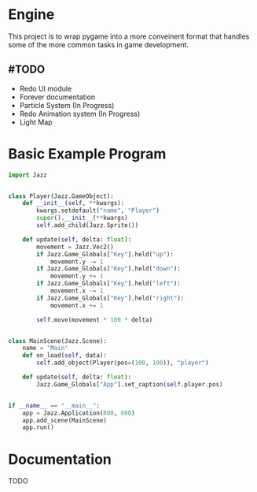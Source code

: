 # Engine
This project is to wrap pygame into a more conveinent format that handles some of the more common tasks in game development.

## #TODO
- Redo UI module
- Forever documentation
- Particle System (In Progress)
- Redo Animation system (In Progress)
- Light Map

# Basic Example Program
```py
import Jazz


class Player(Jazz.GameObject):
    def __init__(self, **kwargs):
        kwargs.setdefault("name", "Player")
        super().__init__(**kwargs)
        self.add_child(Jazz.Sprite())

    def update(self, delta: float):
        movement = Jazz.Vec2()
        if Jazz.Game_Globals["Key"].held("up"):
            movement.y -= 1
        if Jazz.Game_Globals["Key"].held("down"):
            movement.y += 1
        if Jazz.Game_Globals["Key"].held("left"):
            movement.x -= 1
        if Jazz.Game_Globals["Key"].held("right"):
            movement.x += 1

        self.move(movement * 100 * delta)


class MainScene(Jazz.Scene):
    name = "Main"
    def on_load(self, data):
        self.add_object(Player(pos=(100, 100)), "player")

    def update(self, delta: float):
        Jazz.Game_Globals["App"].set_caption(self.player.pos)


if __name__ == "__main__":
    app = Jazz.Application(800, 600)
    app.add_scene(MainScene)
    app.run()

```

# Documentation
TODO